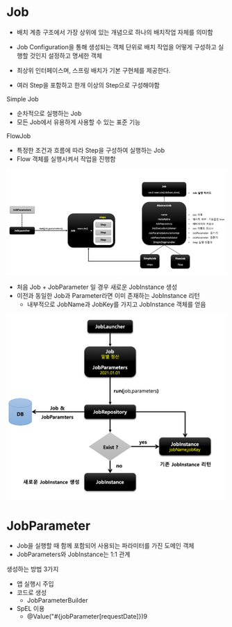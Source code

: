 # Job

- 배치 계층 구조에서 가장 상위에 있는 개념으로 하나의 배치작업 자체를 의미함
- Job Configuration을 통해 생성되는 객체 단위로 배치 작업을 어떻게 구성하고 실행할 것인지 설정하고 명세한 객체
- 최상위 인터페이스며, 스프링 배치가 기본 구현체를 제공한다.

- 여러 Step을 포함하고 한개 이상의 Step으로 구성해야함



Simple Job

- 순차적으로 실행하는 Job
- 모든 Job에서 유용하게 사용할 수 있는 표준 기능

FlowJob

- 특정한 조건과 흐름에 따라 Step을 구성하여 실행하는 Job
- Flow 객체를 실행시켜서 작업을 진행함



![image-20230313144154528](images/image-20230313144154528.png)



- 처음 Job + JobParameter 일 경우 새로운 JobInstance 생성
- 이전과 동일한 Job과 Parameter라면 이미 존재하는 JobInstance 리턴
  - 내부적으로 JobName과 JobKey를 가지고 JobInstance 객체를 얻음



![image-20230313150033313](images/image-20230313150033313.png)



# JobParameter

- Job을 실행할 때 함께 포함되어 사용되는 파라미터를 가진 도메인 객체
- JobParameters와 JobInstance는 1:1 관계



생성하는 방법 3가지

- 앱 실행시 주입
- 코드로 생성
  - JobParameterBuilder
- SpEL 이용
  - @Value("#{jobParameter[requestDate]})9